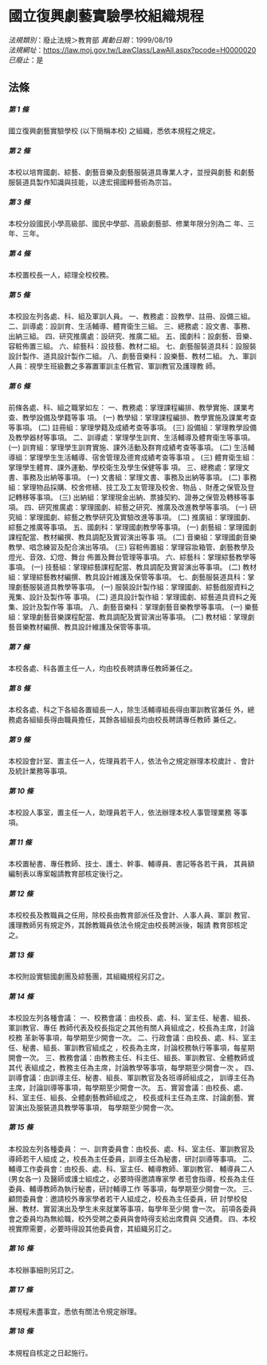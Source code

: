 # 國立復興劇藝實驗學校組織規程

*法規類別*：廢止法規＞教育部
*異動日期*：1999/08/19  
*法規網址*：https://law.moj.gov.tw/LawClass/LawAll.aspx?pcode=H0000020
*已廢止*：是


## 法條
##### 第 1 條
國立復興劇藝實驗學校 (以下簡稱本校) 之組織，悉依本規程之規定。

##### 第 2 條
本校以培育國劇、綜藝、劇藝音樂及劇藝服裝道具專業人才，並授與劇藝
和劇藝服裝道具製作知識與技能，以達宏揚國粹藝術為宗旨。

##### 第 3 條
本校分設國民小學高級部、國民中學部、高級劇藝部、修業年限分別為二
年、三年、三年。

##### 第 4 條
本校置校長一人，綜理全校校務。

##### 第 5 條
本校設左列各處、科、組及軍訓人員。
一、教務處：設教學、註冊、設備三組。
二、訓導處：設訓育、生活輔導、體育衛生三組。
三、總務處：設文書、事務、出納三組。
四、研究推廣處：設研究、推廣二組。
五、國劇科：設劇藝、音樂、容粧佈置三組。
六、綜藝科：設技藝、教材二組。
七、劇藝服裝道具科：設服裝設計製作、道具設計製作二組。
八、劇藝音樂科：設樂藝、教材二組。
九、軍訓人員：視學生班級數之多寡置軍訓主任教官、軍訓教官及護理教
    師。


##### 第 6 條
前條各處、科、組之職掌如左：
一、教務處：掌理課程編排、教學實施、課業考查、教學設備及學籍等事
    項。
 (一) 教學組：掌理課程編排、教學實施及課業考查等事項。
 (二) 註冊組：掌理學籍及成績考查等事項。
 (三) 設備組：掌理教學設備及教學器材等事項。
二、訓導處：掌理學生訓育、生活輔導及體育衛生等事項。
 (一) 訓育組：掌理學生訓育實施、課外活動及群育成績考查等事項。
 (二) 生活輔導組：掌理學生生活輔導、宿舍管理及德育成績考查等事項
      。
 (三) 體育衛生組：掌理學生體育、課外運動、學校衛生及學生保健等事
      項。
三、總務處：掌理文書、事務及出納等事項。
 (一) 文書組：掌理文書、事務及出納等事項。
 (二) 事務組：掌理物品採購、校舍修繕、技工及工友管理及校舍、物品
      、財產之保管及登記轉移等事項。
 (三) 出納組：掌理現金出納、票據契約、證券之保管及轉移等事項。
四、研究推廣處：掌理國劇、綜藝之研究、推廣及改進教學等事項。
 (一) 研究組：掌理國劇、綜藝之教學研究及實驗改進等事項。
 (二) 推廣組：掌理國劇、綜藝之推廣等事項。
五、國劇科：掌理國劇教學等事項。
 (一) 劇藝組：掌理國劇課程配當、教材編撰、教具調配及實習演出等事
      項。
 (二) 音樂組：掌理國劇音樂教學、唱念練習及配合演出等項。
 (三) 容粧佈置組：掌理容妝箱管、劇藝教學及燈光、音效、幻燈、舞台
      佈置及舞台管理等事項。
六、綜藝科：掌理綜藝教學等事項。
 (一) 技藝組：掌理綜藝課程配當、教具調配及實習演出等事項。
 (二) 教材組：掌理綜藝教材編撰、教具設計維護及保管等事項。
七、劇藝服裝道具科：掌理劇藝服裝道具教學等事項。
 (一) 服裝設計製作組：掌理國劇、綜藝戲服資料之蒐集、設計及製作等
      事項。
 (二) 道具設計製作組：掌理國劇、綜藝道具資料之蒐集、設計及製作等
      事項。
八、劇藝音樂科：掌理劇藝音樂教學等事項。
 (一) 樂藝組：掌理劇藝音樂課程配當、教具調配及實習演出等事項。
 (二) 教材組：掌理劇藝音樂教材編撰、教具設計維護及保管等事項。


##### 第 7 條
本校各處、科各置主任一人，均由校長聘請專任教師兼任之。

##### 第 8 條
本校各處、科之下各組各置組長一人，除生活輔導組長得由軍訓教官兼任
外，總務處各組組長得由職員擔任，其餘各組組長均由校長聘請專任教師
兼任之。

##### 第 9 條
本校設會計室、置主任一人，佐理員若干人，依法令之規定辦理本校歲計
、會計及統計業務等事項。

##### 第 10 條
本校設人事室，置主任一人，助理員若干人，依法辦理本校人事管理業務
等事項。

##### 第 11 條
本校置秘書、專任教師、技士、護士、幹事、輔導員、書記等各若干員，
其員額編制表以專案報請教育部核定後行之。

##### 第 12 條
本校校長及教職員之任用，除校長由教育部派任及會計、人事人員、軍訓
教官、護理教師另有規定外，其餘教職員依法令規定由校長聘派後，報請
教育部核定之。

##### 第 13 條
本校附設實驗國劇團及綜藝團，其組織規程另訂之。

##### 第 14 條
本校設左列各種會議：
一、校務會議：由校長、處、科、室主任、秘書、組長、軍訓教官、專任
    教師代表及校長指定之其他有關人員組成之，校長為主席，討論校務
    革新等事項，每學期至少開會一次。
二、行政會議：由校長、處、科、室主任、秘書、組長、軍訓教官組成之
    ，校長為主席，討論校務執行等事項，每星期開會一次。
三、教務會議：由教務主任、科主任、組長、軍訓教官、全體教師或其代
    表組成之，教務主任為主席，討論教學等事項，每學期至少開會一次
    。
四、訓導會議：由訓導主任、秘書、組長、軍訓教官及各班導師組成之，
    訓導主任為主席，討論訓導等事項，每學期至少開會一次。
五、實習會議：由校長、處、科、室主任、組長、全體劇藝教師組成之，
    校長或科主任為主席、討論劇藝、實習演出及服裝道具教學等事項，
    每學期至少開會一次。


##### 第 15 條
本校設左列各種委員：
一、訓育委員會：由校長、處、科、室主任、軍訓教官及導師若干人組成
    之，校長為主任委員，訓導主任為秘書，研討訓導等事項。
二、輔導工作委員會：由校長、處、科、室主任、輔導教師、軍訓教官、
    輔導員二人 (男女各一) 及醫師或護士組成之，必要時得邀請專家學
    者蒞會指導，校長為主任委員、輔導教師為執行秘書，研討輔導工作
    等事項，每學期至少開會一次。
三、顧問委員會：邀請校外專家學者若干人組成之，校長為主任委員，研
    討學校發展、教材、實習演出及學生未來就業等事項，每學年至少開
    會一次。
前項各委員會之委員均為無給職，校外受聘之委員與會時得支給出席費與
交通費。
四、本校視實際需要，必要時得設其他委員會，其組織另訂之。


##### 第 16 條
本校辦事細則另訂之。

##### 第 17 條
本規程未盡事宜，悉依有關法令規定辦理。

##### 第 18 條
本規程自核定之日起施行。


